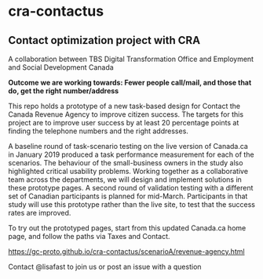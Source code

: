 # cra-contactus
## Contact optimization project with CRA

A collaboration between TBS Digital Transformation Office and Employment and Social Development Canada

__Outcome we are working towards: Fewer people call/mail, and those that do, get the right number/address__

This repo holds a prototype of a new task-based design for Contact the Canada Revenue Agency to improve citizen success. The targets for this project are to improve user success by at least 20 percentage points at finding the telephone numbers and the right addresses. 

A baseline round of task-scenario testing on the live version of Canada.ca in January 2019 produced a task performance measurement for each of the scenarios. The behaviour of the small-business owners in the study also highlighted critical usability problems.  Working together as a collaborative team across the departments, we will design and implement solutions in these prototype pages. A second round of validation testing with a different set of Canadian participants is planned for mid-March. Participants in that study will use this prototype rather than the live site, to test that the success rates are improved.

To try out the prototyped pages, start from this updated Canada.ca home page, and follow the paths via Taxes and Contact. 

https://gc-proto.github.io/cra-contactus/scenarioA/revenue-agency.html

Contact @lisafast to join us or post an issue with a question
